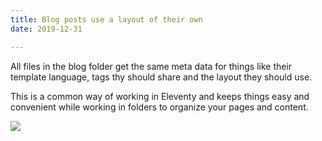 ```yaml
---
title: Blog posts use a layout of their own
date: 2019-12-31

---
```

All files in the blog folder get the same meta data for things like their template language, tags thy should share and the layout they should use.
<!--more-->

This is a common way of working in Eleventy and keeps things easy and convenient while working in folders to organize your pages and content.

![](/images/DinamicVsStatic.PNG)